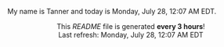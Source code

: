 My name is Tanner and today is Monday, July 28, 12:07 AM EDT.

<p align="center">This <i>README</i> file is generated <b>every 3 hours</b>!</br>Last refresh: Monday, July 28, 12:07 AM EDT<br /></p>
